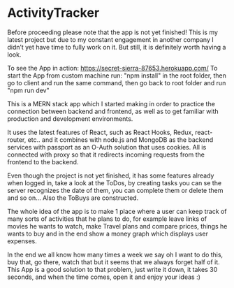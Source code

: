 # ActivityTracker

Before proceeding please note that the app is not yet finished! This is my latest project but due to my constant engagement in another company I didn’t yet have time to fully work on it. But still, it is definitely worth having a look.

To see the App in action: https://secret-sierra-87653.herokuapp.com/
To start the App from custom machine run: "npm install" in the root folder, then go to client and run the same command, then go back to root folder and run "npm run dev"

This is a MERN stack app which I started making in order to practice the connection between backend and frontend, as well as to get familiar with production and development environments. 

It uses the latest features of React, such as React Hooks, Redux, react-router, etc.. and it combines with node.js and MongoDB as the backend services with passport as an O-Auth solution that uses cookies. All is connected with proxy so that it redirects incoming requests from the frontend to the backend.   

Even though the project is not yet finished, it has some features already when logged in, take a look at the ToDos, by creating tasks you can se the server recognizes the date of them, you can complete them or delete them and so on… Also the ToBuys are constructed. 

The whole idea of the app is to make 1 place where a user can keep track of many sorts of activities that he plans to do, for example leave links of movies he wants to watch, make Travel plans and compare prices, things he wants to buy and in the end show a money graph which displays user expenses. 

In the end we all know how many times a week we say oh I want to do this, buy that, go there, watch that but it seems that we always forget half of it. This App is a good solution to that problem, just write it down, it takes 30 seconds, and when the time comes, open it and enjoy your ideas :)
